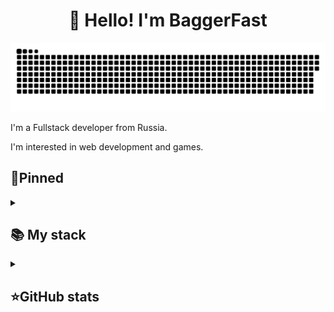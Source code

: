 <h1 align="center">👋 Hello! I'm BaggerFast </h1>

<p align="center">
 <img width="600" src="https://github.com/BaggerFast/BaggerFast/raw/main/assets/github-snake.svg" alt="snake"/>
</p>


I'm a Fullstack developer from Russia.

I'm interested in web development and games.

## 📌Pinned


<details align="left">
  <summary><h2><b>📚 My stack</b></h2></summary>
  <p>
    <h3>Langs</h3>
    <img src="https://skillicons.dev/icons?i=html,css,js,ts,nodejs,php,go,kotlin,java,py,lua" />
    <h3>Frameworks / Tools</h3>
    <img src="https://skillicons.dev/icons?i=windows,linux,apple,git,githubactions,react,django,docker,graphql,postgres,gradle" />
    <h3>Software</h3>
    <img src="https://skillicons.dev/icons?i=vscode,visualstudio,sublime,stackoverflow,replit" />
    <br>
  </p>
</details>


<details align="left">
  <summary><h2><b>⭐GitHub stats</b></h2></summary>
  <p>
   <img src="https://github-readme-stats.vercel.app/api/top-langs/?username=HungryArthur&theme=dracula&layout=compact&hide_border=true&bg_color=00000000" />
   <br>
   <img src="https://github-readme-stats.vercel.app/api?username=HungryArthur&show_icons=true&theme=radical" />
    <br>
  </p>
</details>
